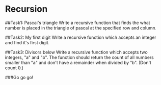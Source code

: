 Recursion
=====================

##Task1: Pascal's triangle
Write a recursive function that finds the what number is placed in the triangle of pascal at the specified row and column.

##Task2: My first digit
Write a recursive function which accepts an integer and find it's first digit.

##Task3: Divisors below
Write a recursive function which accepts two integers, "a" and "b". The function should return the count of all numbers smaller than "a" and don't have a remainder when divided by "b". (Don't count 0.)

###Go go go!
